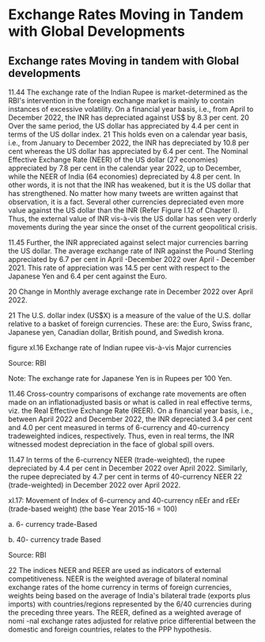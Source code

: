 # Exchange Rates Moving in Tandem with Global Developments

## Exchange rates Moving in tandem with Global developments

11.44  The exchange rate of the Indian Rupee is market-determined as the RBI's intervention in the foreign exchange market is mainly to contain instances of excessive volatility. On a financial year basis, i.e., from  April to December 2022, the INR has depreciated against US$ by 8.3 per cent. 20 Over the same period, the US dollar has appreciated by 4.4 per cent in terms of the US dollar index. 21 This holds even on a calendar year basis, i.e., from January to December 2022, the INR has depreciated by 10.8 per cent whereas the US dollar has appreciated by 6.4 per cent. The Nominal Effective Exchange Rate  (NEER) of the US dollar (27 economies)  appreciated by 7.8  per cent in  the calendar year 2022, up to December, while the NEER of India (64 economies) depreciated by 4.8 per cent. In other words, it is not that the INR has weakened, but it is the US dollar that has strengthened. No matter how many tweets are written against that observation, it is a fact. Several other currencies depreciated even more value against the US dollar than the INR (Refer Figure I.12 of Chapter I). Thus, the external value of INR vis-à-vis the US dollar has seen very orderly movements during the year since the onset of the current geopolitical crisis.

11.45   Further, the INR appreciated against select major currencies barring the US dollar.  The average exchange rate of INR against the Pound Sterling appreciated by 6.7 per cent in April -December 2022 over April - December 2021. This rate of appreciation was 14.5 per cent with respect to the Japanese Yen and 6.4 per cent against the Euro.

20  Change in Monthly average exchange rate in December 2022 over April 2022.

21 The U.S. dollar index (US$X) is a measure of the value of the U.S. dollar relative to a basket of foreign currencies. These are: the Euro, Swiss franc, Japanese yen, Canadian dollar, British pound, and Swedish krona.

figure xI.16 Exchange rate of Indian rupee vis-à-vis Major currencies

<!-- image -->

Source: RBI

Note: The exchange rate for Japanese Yen is in Rupees per 100 Yen.

11.46  Cross-country comparisons of exchange rate movements are often made on an inflationadjusted basis or what is called in real effective terms, viz. the Real Effective Exchange Rate (REER).  On  a  financial  year  basis,  i.e.,  between April  2022  and  December  2022,  the  INR depreciated 3.4 per cent and 4.0 per cent measured in terms of 6-currency and 40-currency tradeweighted indices, respectively. Thus, even in real terms, the INR witnessed modest depreciation in the face of global spill overs.

11.47  In terms of the 6-currency NEER (trade-weighted), the rupee depreciated by 4.4 per cent in December 2022 over April 2022. Similarly, the rupee depreciated by 4.7 per cent in terms of 40-currency NEER 22   (trade-weighted) in December 2022 over April 2022.

xI.17: Movement of Index of 6-currency and 40-currency nEEr and rEEr (trade-based weight) (the base Year 2015-16 = 100)

a. 6- currency trade-Based

b. 40- currency trade Based

<!-- image -->

<!-- image -->

Source: RBI

22 The indices NEER and REER are used as indicators of external competitiveness. NEER is the weighted average of bilateral nominal exchange rates of the home currency in terms of foreign currencies, weights being based on the average of India's bilateral trade (exports plus imports) with countries/regions represented by the 6/40 currencies during the preceding three years. The REER, defined as a weighted average of nomi -nal exchange rates adjusted for relative price differential between the domestic and foreign countries, relates to the PPP hypothesis.